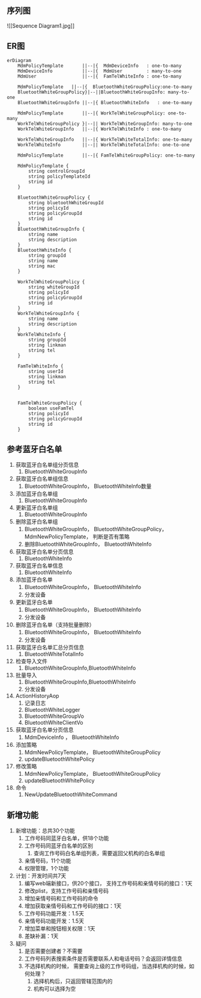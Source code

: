 ## 序列图
![[Sequence Diagram1.jpg]]

## ER图
```mermaid
erDiagram
	MdmPolicyTemplate		||--|{ 	MdmDeviceInfo	: one-to-many
	MdmDeviceInfo			||--|{ 	MdmUser			: many-to-one
	MdmUser					||--|{ 	FamTelWhiteInfo	: one-to-many
	
	MdmPolicyTemplate	||--|{ 	BluetoothWhiteGroupPolicy:one-to-many
	BluetoothWhiteGroupPolicy}|--||BluetoothWhiteGroupInfo: many-to-one
    BluetoothWhiteGroupInfo ||--|{ BluetoothWhiteInfo	: one-to-many

	MdmPolicyTemplate		||--|{ WorkTelWhiteGroupPolicy: one-to-many
	WorkTelWhiteGroupPolicy	}|--|| WorkTelWhiteGroupInfo: many-to-one
    WorkTelWhiteGroupInfo 	||--|{ WorkTelWhiteInfo	: one-to-many
	
	WorkTelWhiteGroupInfo 	||--|{ WorkTelWhiteTotalInfo: one-to-many
	WorkTelWhiteInfo 		||--|| WorkTelWhiteTotalInfo: one-to-one
	
	MdmPolicyTemplate		||--|{ FamTelWhiteGroupPolicy: one-to-many
	
	MdmPolicyTemplate {
		string controlGroupId
		string policyTemplateId
		string id
	}
	
	BluetoothWhiteGroupPolicy {
	    string bluetoothWhiteGroupId
	    string policyId
        string policyGroupId
		string id
    }
	BluetoothWhiteGroupInfo {
        string name
		string description
    }
	BluetoothWhiteInfo {
	    string groupId
		string name
		string mac
    }
	
	WorkTelWhiteGroupPolicy {
	    string whiteGroupId
	    string policyId
        string policyGroupId
		string id
    }
	WorkTelWhiteGroupInfo {
        string name
		string description
    }
	WorkTelWhiteInfo {
	    string groupId
		string linkman
		string tel
    }
	
	FamTelWhiteInfo {
	    string userId
		string linkman
		string tel
    }
	
	
	FamTelWhiteGroupPolicy {
	    boolean useFamTel
	    string policyId
        string policyGroupId
		string id
    }
```

## 参考蓝牙白名单
1. 获取蓝牙白名单组分页信息
	1. BluetoothWhiteGroupInfo
2. 获取蓝牙白名单组信息
	1. BluetoothWhiteGroupInfo， BluetoothWhiteInfo数量
3. 添加蓝牙白名单组
	1. BluetoothWhiteGroupInfo
4. 更新蓝牙白名单组
	1. BluetoothWhiteGroupInfo
5. 删除蓝牙白名单组
	1. BluetoothWhiteGroupInfo， BluetoothWhiteGroupPolicy， MdmNewPolicyTemplate， 判断是否有策略
	2. 删除BluetoothWhiteGroupInfo， BluetoothWhiteInfo
6. 获取蓝牙白名单分页信息
	1. BluetoothWhiteInfo
7. 获取蓝牙白名单信息
	1. BluetoothWhiteInfo
8. 添加蓝牙白名单
	1. BluetoothWhiteGroupInfo， BluetoothWhiteInfo
	2. 分发设备
9. 更新蓝牙白名单
	1. BluetoothWhiteGroupInfo， BluetoothWhiteInfo
	2. 分发设备
10. 删除蓝牙白名单（支持批量删除）
	1. BluetoothWhiteGroupInfo， BluetoothWhiteInfo
	2. 分发设备
11. 获取蓝牙白名单汇总分页信息
	1. BluetoothWhiteTotalInfo
12. 检查导入文件
	1. BluetoothWhiteGroupInfo,BluetoothWhiteInfo
13. 批量导入
	1. BluetoothWhiteGroupInfo,BluetoothWhiteInfo
	2. 分发设备
14. ActionHistoryAop
	1. 记录日志
	2. BluetoothWhiteLogger
	3. BluetoothWhiteGroupVo
	4. BluetoothWhiteClientVo
15. 获取蓝牙白名单分页信息
	1. MdmDeviceInfo   ， BluetoothWhiteInfo
16. 添加策略
	1. MdmNewPolicyTemplate， BluetoothWhiteGroupPolicy
	2. updateBluetoothWhitePolicy
17. 修改策略
	1. MdmNewPolicyTemplate， BluetoothWhiteGroupPolicy
	2. updateBluetoothWhitePolicy
18. 命令
	1. NewUpdateBluetoothWhiteCommand

## 新增功能
1. 新增功能：总共30个功能
	1. 工作号码同蓝牙白名单，供18个功能
	2. 工作号码同蓝牙白名单的区别
		1. 查询工作号码白名单组列表，需要返回父机构的白名单组
	3. 亲情号码，11个功能
	4. 权限管理，1个功能
2. 计划：开发时间共7天
	1. 编写web端新接口，供20个接口， 支持工作号码和亲情号码的接口：1天
	2. 修改plist，支持工作号码和亲情号码
	3. 增加亲情号码和工作号码的命令
	4. 增加获取亲情号码和工作号码的接口：1天
	5. 工作号码功能开发：1.5天
	6. 亲情号码功能开发：1.5天
	7. 增加菜单和按钮相关权限：1天
	8. 差缺补漏：1天
3. 疑问
	1. 是否需要创建者？不需要
	2. 工作号码列表搜索条件是否需要联系人和电话号码？会返回详情信息
	3. 不选择机构的时候， 需要查询上级的工作号码组，当选择机构的时候，如何处理？
		1. 选择机构后，只返回管辖范围内的
		2. 机构可以选择为空


